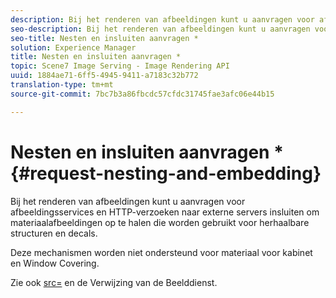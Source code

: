 ```yaml
---
description: Bij het renderen van afbeeldingen kunt u aanvragen voor afbeeldingsservices en HTTP-verzoeken naar externe servers insluiten om materiaalafbeeldingen op te halen die worden gebruikt voor herhaalbare structuren en decals.
seo-description: Bij het renderen van afbeeldingen kunt u aanvragen voor afbeeldingsservices en HTTP-verzoeken naar externe servers insluiten om materiaalafbeeldingen op te halen die worden gebruikt voor herhaalbare structuren en decals.
seo-title: Nesten en insluiten aanvragen *
solution: Experience Manager
title: Nesten en insluiten aanvragen *
topic: Scene7 Image Serving - Image Rendering API
uuid: 1884ae71-6ff5-4945-9411-a7183c32b772
translation-type: tm+mt
source-git-commit: 7bc7b3a86fbcdc57cfdc31745fae3afc06e44b15

---
```



# Nesten en insluiten aanvragen *{#request-nesting-and-embedding}

Bij het renderen van afbeeldingen kunt u aanvragen voor afbeeldingsservices en HTTP-verzoeken naar externe servers insluiten om materiaalafbeeldingen op te halen die worden gebruikt voor herhaalbare structuren en decals.

Deze mechanismen worden niet ondersteund voor materiaal voor kabinet en Window Covering.

Zie ook [src=](../../../../../../ir-api/http-protocol/image-rendering-api-ref/c-ir-http-protocol-ref/c-ir-http-protocol-command-reference/r-ir-src.md#reference-62c98abad22149d68d405ed6aaff8272) en de Verwijzing van de Beelddienst.
